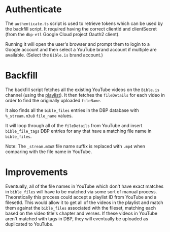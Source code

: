 # Authenticate

The `authenticate.ts` script is used to retrieve tokens which can be
used by the backfill script. It required having the correct clientId
and clientSecret (from the `dbp-etl` Google Cloud project Oauth2
client).

Running it will open the user's browser and prompt them to login to a
Google account and then select a YouTube brand account if multiple are
available. (Select the `Bible.is` brand account.)

# Backfill

The backfill script fetches all the existing YouTube videos on the
`Bible.is` channel (using the
[playlist](https://www.youtube.com/playlist?list=UUJv_YIczGnZTuvwyvKsvx6A)).
It then fetches the `fileDetails` for each video in order to find the originally uploaded `fileName`.

It also finds all the `bible_files` entries in the DBP database with `%_stream.m3u8` `file_name` values.

It will loop through all of the `fileDetails` from YouTube and insert `bible_file_tags` DBP entries for any that have a matching file name in `bible_files`.

Note: The `_stream.m3u8` file name suffix is replaced with `.mp4` when comparing with the file name in YouTube.

# Improvements

Eventually, all of the file names in YouTube which don't have exact matches in `bible_files` will have to be matched via some sort of manual process. Theoretically this process could accept a playlist ID from YouTube and a filesetId. This would allow it to get all of the videos in the playlist and match them against the `bible_files` associated with the fileset, matching each based on the video title's chapter and verses. If these videos in YouTube aren't matched with tags in DBP, they will eventually be uploaded as duplicated to YouTube.

